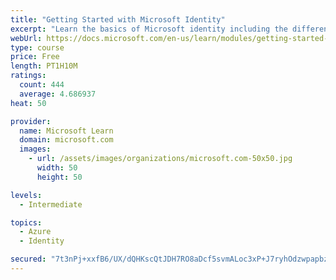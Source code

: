```yaml
---
title: "Getting Started with Microsoft Identity"
excerpt: "Learn the basics of Microsoft identity including the different types of tokens, account types, and supported topologies."
webUrl: https://docs.microsoft.com/en-us/learn/modules/getting-started-identity/
type: course
price: Free
length: PT1H10M
ratings:
  count: 444
  average: 4.686937
heat: 50

provider:
  name: Microsoft Learn
  domain: microsoft.com
  images:
    - url: /assets/images/organizations/microsoft.com-50x50.jpg
      width: 50
      height: 50

levels:
  - Intermediate

topics:
  - Azure
  - Identity

secured: "7t3nPj+xxfB6/UX/dQHKscQtJDH7RO8aDcf5svmALoc3xP+J7ryhOdzwpapbzAPGQJ2qq88HtWG10YO2SRJtpQg6HAZE3RSwZp27qgsmzdC4kPd/W89tKsFINYKfh9Rmb/3kY9i5LLXWH5imdYpqUwyCn9b9XMreFcYKkAjVbsBQfcqUSdKWu/DiJ8/+npzjbaD8eill6mXPQlSj+bb3Pc2oguHwP3jCHkdWXaRiPGX7riIe0POsTSD+dFG2D4/Pql/bMwIl3skJNyC80G2sNjsB9SKd1FXTqVD0RP0ITrsTlKU8cJzuG8mgAihm1g+KeV5z8H1C6K9aK0s0gGIPY3eU0mx8pM3scm55ylDlr3m9BpKDq09oo0R6M3Woc7mOWaUT8t5kAZq4MH3iiNuTIiqVUDofUkomhnru/2wvoak=;68evqAVUBeFE6LEggIVcEA=="
---
```


